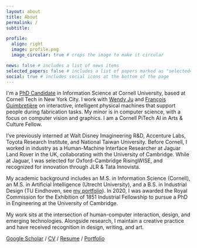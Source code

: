 ```yaml
---
layout: about
title: About
permalink: /
subtitle:

profile:
  align: right
  image: profile.png
  image_circular: true # crops the image to make it circular

news: false # includes a list of news items
selected_papers: false # includes a list of papers marked as "selected={true}"
social: true # includes social icons at the bottom of the page
---
```


I'm a [PhD Candidate](https://infosci.cornell.edu/content/bremers) in Information Science at Cornell University, based at Cornell Tech in New York City. I work with [Wendy Ju](https://wendyju.com) and [François Guimbretière](https://infosci.cornell.edu/content/guimbretière) on interactive, intelligent physical machines that support people during fabrication tasks. My minor is in computer science, with a focus on computer vision and graphics. I am a Cornell PiTech AI in Arts & Culture Fellow.

I’ve previously interned at Walt Disney Imagineering R&D, Accenture Labs, Toyota Research Institute, and National Taiwan University. Before Cornell, I worked in industry as a Human-Machine Interface Researcher at Jaguar Land Rover in the UK, collaborating with the University of Cambridge. While at Jaguar, I was selected for Oxford-Cambridge RisingWISE, and recognized for innovation through JLR & Tata Innovista.

My academic background includes an M.S. in Information Science (Cornell), an M.S. in Artificial Intelligence (Utrecht University), and a B.S. in Industrial Design (TU Eindhoven, see [my portfolio](https://bremers.github.io/cv/Bremers_portfolio2025.pdf)). In 2020, I was awarded the Royal Commission for the Exhibition of 1851 Industrial Fellowship to pursue a PhD in Engineering at the University of Cambridge. 

My work sits at the intersection of human-computer interaction, design, and emerging technologies. Alongside research, I maintain a creative practice and have received recognition in design, writing, and art.

[Google Scholar](https://scholar.google.com/citations?user=WB5PtlIAAAAJ&hl=en) / [CV](https://bremers.github.io/cv/Bremers_cv.pdf) / [Resume](https://bremers.github.io/cv/Bremers_resume.pdf) / [Portfolio](https://bremers.github.io/cv/Bremers_portfolio2025.pdf) 
